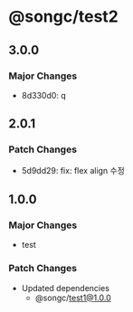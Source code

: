 # @songc/test2

## 3.0.0

### Major Changes

- 8d330d0: q

## 2.0.1

### Patch Changes

- 5d9dd29: fix: flex align 수정

## 1.0.0

### Major Changes

- test

### Patch Changes

- Updated dependencies
  - @songc/test1@1.0.0
